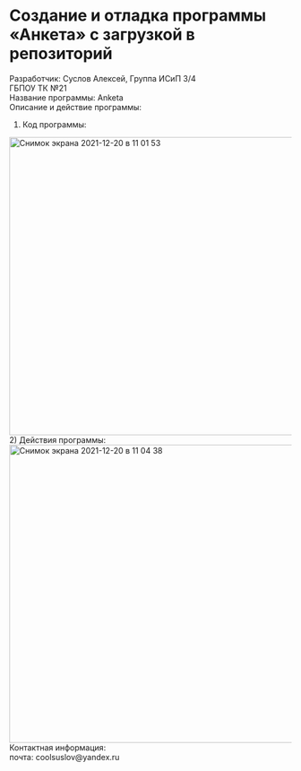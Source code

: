 # Создание и отладка программы «Анкета» с загрузкой в репозиторий
Разработчик: Суслов Алексей, Группа ИСиП 3/4 <br>
ГБПОУ ТК №21 <br>
Название программы: Anketa <br>
Описание и действие программы: <br>
1) Код программы: <br>
<img width="532" alt="Снимок экрана 2021-12-20 в 11 01 53" src="https://user-images.githubusercontent.com/92308290/146732848-ab2d3617-5eb5-4ad7-a3fe-82ef6ad4845d.png">
2) Действия программы: <br>
<img width="532" alt="Снимок экрана 2021-12-20 в 11 04 38" src="https://user-images.githubusercontent.com/92308290/146733271-9e2c36b8-5a20-413d-8f60-39d5e9f8d4e3.png">
Контактная информация: <br>
почта: coolsuslov@yandex.ru
